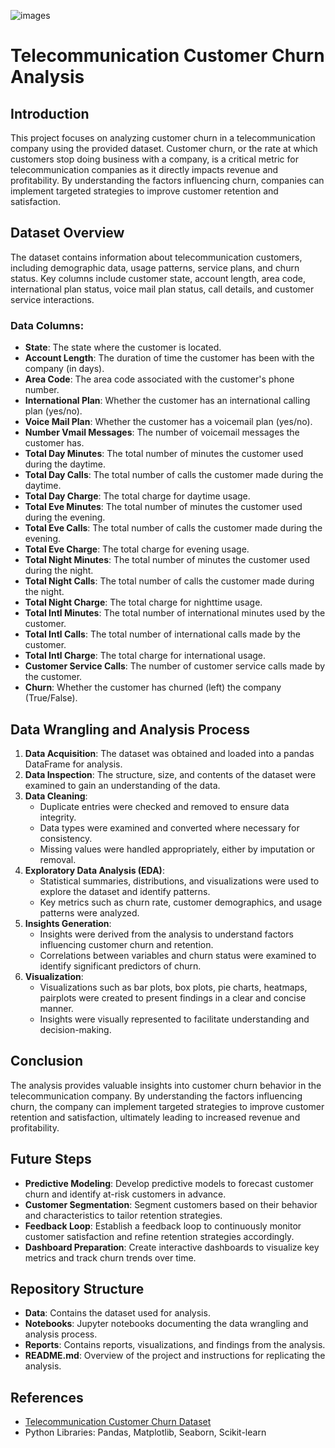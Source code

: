 


![images](https://github.com/Mansi1911999/My-Data-Science-Projects/assets/161967718/7aeb9eba-ab74-48ac-8bad-89a7ef610622)
# Telecommunication Customer Churn Analysis

## Introduction

This project focuses on analyzing customer churn in a telecommunication company using the provided dataset. Customer churn, or the rate at which customers stop doing business with a company, is a critical metric for telecommunication companies as it directly impacts revenue and profitability. By understanding the factors influencing churn, companies can implement targeted strategies to improve customer retention and satisfaction.

## Dataset Overview

The dataset contains information about telecommunication customers, including demographic data, usage patterns, service plans, and churn status. Key columns include customer state, account length, area code, international plan status, voice mail plan status, call details, and customer service interactions.

### Data Columns:
- **State**: The state where the customer is located.
- **Account Length**: The duration of time the customer has been with the company (in days).
- **Area Code**: The area code associated with the customer's phone number.
- **International Plan**: Whether the customer has an international calling plan (yes/no).
- **Voice Mail Plan**: Whether the customer has a voicemail plan (yes/no).
- **Number Vmail Messages**: The number of voicemail messages the customer has.
- **Total Day Minutes**: The total number of minutes the customer used during the daytime.
- **Total Day Calls**: The total number of calls the customer made during the daytime.
- **Total Day Charge**: The total charge for daytime usage.
- **Total Eve Minutes**: The total number of minutes the customer used during the evening.
- **Total Eve Calls**: The total number of calls the customer made during the evening.
- **Total Eve Charge**: The total charge for evening usage.
- **Total Night Minutes**: The total number of minutes the customer used during the night.
- **Total Night Calls**: The total number of calls the customer made during the night.
- **Total Night Charge**: The total charge for nighttime usage.
- **Total Intl Minutes**: The total number of international minutes used by the customer.
- **Total Intl Calls**: The total number of international calls made by the customer.
- **Total Intl Charge**: The total charge for international usage.
- **Customer Service Calls**: The number of customer service calls made by the customer.
- **Churn**: Whether the customer has churned (left) the company (True/False).

## Data Wrangling and Analysis Process

1. **Data Acquisition**: The dataset was obtained and loaded into a pandas DataFrame for analysis.
2. **Data Inspection**: The structure, size, and contents of the dataset were examined to gain an understanding of the data.
3. **Data Cleaning**:
   - Duplicate entries were checked and removed to ensure data integrity.
   - Data types were examined and converted where necessary for consistency.
   - Missing values were handled appropriately, either by imputation or removal.
4. **Exploratory Data Analysis (EDA)**:
   - Statistical summaries, distributions, and visualizations were used to explore the dataset and identify patterns.
   - Key metrics such as churn rate, customer demographics, and usage patterns were analyzed.
5. **Insights Generation**:
   - Insights were derived from the analysis to understand factors influencing customer churn and retention.
   - Correlations between variables and churn status were examined to identify significant predictors of churn.
6. **Visualization**:
   - Visualizations such as bar plots, box plots, pie charts, heatmaps, pairplots were created to present findings in a clear and concise manner.
   - Insights were visually represented to facilitate understanding and decision-making.

## Conclusion

The analysis provides valuable insights into customer churn behavior in the telecommunication company. By understanding the factors influencing churn, the company can implement targeted strategies to improve customer retention and satisfaction, ultimately leading to increased revenue and profitability.

## Future Steps

- **Predictive Modeling**: Develop predictive models to forecast customer churn and identify at-risk customers in advance.
- **Customer Segmentation**: Segment customers based on their behavior and characteristics to tailor retention strategies.
- **Feedback Loop**: Establish a feedback loop to continuously monitor customer satisfaction and refine retention strategies accordingly.
- **Dashboard Preparation**: Create interactive dashboards to visualize key metrics and track churn trends over time.

## Repository Structure

- **Data**: Contains the dataset used for analysis.
- **Notebooks**: Jupyter notebooks documenting the data wrangling and analysis process.
- **Reports**: Contains reports, visualizations, and findings from the analysis.
- **README.md**: Overview of the project and instructions for replicating the analysis.

## References

- [Telecommunication Customer Churn Dataset](https://raw.githubusercontent.com/Mansi1911999/Data-Science-Projects/main/data/TelecomChurn.csv)
- Python Libraries: Pandas, Matplotlib, Seaborn, Scikit-learn
